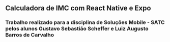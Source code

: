﻿## Calculadora de IMC com React Native e Expo
 
 ### Trabalho realizado para a disciplina de Soluções Mobile - SATC pelos alunos Gustavo Sebastião Scheffer e Luiz Augusto Barros de Carvalho
